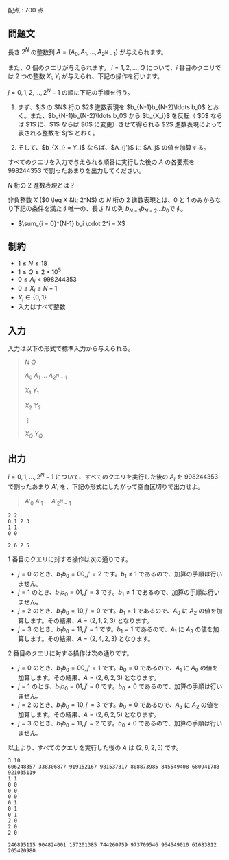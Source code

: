 配点 : $700$ 点

## 問題文

長さ $2^N$ の整数列 $A = (A_0, A_1, \ldots, A_{2^N-1})$ が与えられます。

また、$Q$ 個のクエリが与えられます。
$i = 1, 2, \ldots, Q$ について、$i$ 番目のクエリでは $2$ つの整数 $X_i, Y_i$ が与えられ、下記の操作を行います。

$j = 0, 1, 2, \ldots, 2^N-1$ の順に下記の手順を行う。

1. <p>まず、$j$ の $N$ 桁の $2$ 進数表現を $b_{N-1}b_{N-2}\ldots b_0$ とおく。また、$b_{N-1}b_{N-2}\ldots b_0$ から $b_{X_i}$ を反転（ $0$ ならば $1$ に、$1$ ならば $0$ に変更）させて得られる $2$ 進数表現によって表される整数を $j'$ とおく。</p>
2. <p>そして、$b_{X_i} = Y_i$ ならば、$A_{j'}$ に $A_j$ の値を加算する。</p>

すべてのクエリを入力で与えられる順番に実行した後の $A$ の各要素を $998244353$ で割ったあまりを出力してください。

 $N$ 桁の $2$ 進数表現とは？

非負整数 $X$ ($0 \leq X &lt; 2^N$) の $N$ 桁の $2$ 進数表現とは、$0$ と $1$ のみからなり下記の条件を満たす唯一の、長さ $N$ の列 $b_{N-1}b_{N-2}\ldots b_0$です。

- $\sum_{i = 0}^{N-1} b_i \cdot 2^i = X$

## 制約

- $1 \leq N \leq 18$
- $1 \leq Q \leq 2 \times 10^5$
- $0 \leq A_i \lt 998244353$
- $0 \leq X_i \leq N-1$
- $Y_i \in \lbrace 0, 1\rbrace$
- 入力はすべて整数

## 入力

入力は以下の形式で標準入力から与えられる。

> $N$ $Q$
> 
> $A_0$ $A_1$ $\ldots$ $A_{2^N-1}$
> 
> $X_1$ $Y_1$
> 
> $X_2$ $Y_2$
> 
> $\vdots$
> 
> $X_Q$ $Y_Q$

## 出力

$i = 0, 1, \ldots, 2^N-1$ について、すべてのクエリを実行した後の $A_i$ を $998244353$ で割ったあまり $A'_i$ を、下記の形式にしたがって空白区切りで出力せよ。

> $A'_0$ $A'_1$ $\ldots$ $A'_{2^N-1}$

```input1
2 2
0 1 2 3
1 1
0 0
```

```output1
2 6 2 5
```

$1$ 番目のクエリに対する操作は次の通りです。

- $j = 0$ のとき、$b_1b_0 = 00, j' = 2$ です。$b_1 \neq 1$ であるので、加算の手順は行いません。
- $j = 1$ のとき、$b_1b_0 = 01, j' = 3$ です。$b_1 \neq 1$ であるので、加算の手順は行いません。
- $j = 2$ のとき、$b_1b_0 = 10, j' = 0$ です。$b_1 = 1$ であるので、$A_0$ に $A_2$ の値を加算します。その結果、$A = (2, 1, 2, 3)$ となります。
- $j = 3$ のとき、$b_1b_0 = 11, j' = 1$ です。$b_1 = 1$ であるので、$A_1$ に $A_3$ の値を加算します。その結果、$A = (2, 4, 2, 3)$ となります。

$2$ 番目のクエリに対する操作は次の通りです。

- $j = 0$ のとき、$b_1b_0 = 00, j' = 1$ です。$b_0 = 0$ であるので、$A_1$ に $A_0$ の値を加算します。その結果、$A = (2, 6, 2, 3)$ となります。
- $j = 1$ のとき、$b_1b_0 = 01, j' = 0$ です。$b_0 \neq 0$ であるので、加算の手順は行いません。
- $j = 2$ のとき、$b_1b_0 = 10, j' = 3$ です。$b_0 = 0$ であるので、$A_3$ に $A_2$ の値を加算します。その結果、$A = (2, 6, 2, 5)$ となります。
- $j = 3$ のとき、$b_1b_0 = 11, j' = 2$ です。$b_0 \neq 0$ であるので、加算の手順は行いません。

以上より、すべてのクエリを実行した後の $A$ は $(2, 6, 2, 5)$ です。

```input2
3 10
606248357 338306877 919152167 981537317 808873985 845549408 680941783 921035119
1 1
0 0
0 0
0 0
0 1
0 1
0 1
2 0
2 0
2 0
```

```output2
246895115 904824001 157201385 744260759 973709546 964549010 61683812 205420980
```